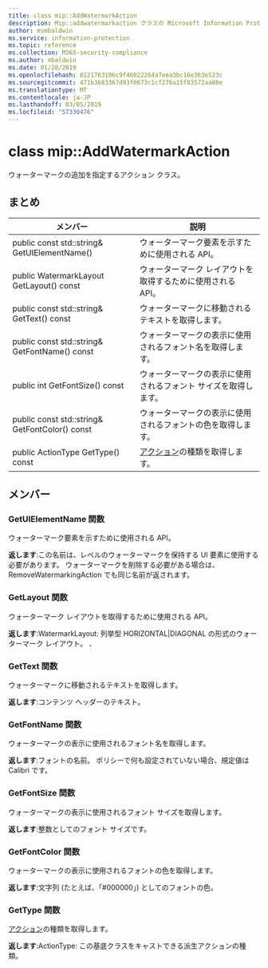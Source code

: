 ```yaml
---
title: class mip::AddWatermarkAction
description: Mip::addwatermarkaction クラスの Microsoft Information Protection (MIP) SDK について説明します。
author: msmbaldwin
ms.service: information-protection
ms.topic: reference
ms.collection: M365-security-compliance
ms.author: mbaldwin
ms.date: 01/28/2019
ms.openlocfilehash: 8121763106c9f46022264a7eea3bc16e363e523c
ms.sourcegitcommit: 471b3683367d93f0673c1cf276a15f83572aa80e
ms.translationtype: MT
ms.contentlocale: ja-JP
ms.lasthandoff: 03/05/2019
ms.locfileid: "57330476"
---
```

# <a name="class-mipaddwatermarkaction"></a>class mip::AddWatermarkAction 
ウォーターマークの追加を指定するアクション クラス。
  
## <a name="summary"></a>まとめ
 メンバー                        | 説明                                
--------------------------------|---------------------------------------------
public const std::string& GetUIElementName()  |  ウォーターマーク要素を示すために使用される API。
public WatermarkLayout GetLayout() const  |  ウォーターマーク レイアウトを取得するために使用される API。
public const std::string& GetText() const  |  ウォーターマークに移動されるテキストを取得します。
public const std::string& GetFontName() const  |  ウォーターマークの表示に使用されるフォント名を取得します。
public int GetFontSize() const  |  ウォーターマークの表示に使用されるフォント サイズを取得します。
public const std::string& GetFontColor() const  |  ウォーターマークの表示に使用されるフォントの色を取得します。
public ActionType GetType() const  |  [アクション](class_mip_action.md)の種類を取得します。
  
## <a name="members"></a>メンバー
  
### <a name="getuielementname-function"></a>GetUIElementName 関数
ウォーターマーク要素を示すために使用される API。

  
**返します**:この名前は、レベルのウォーターマークを保持する UI 要素に使用する必要があります。 ウォーターマークを削除する必要がある場合は、RemoveWatermarkingAction でも同じ名前が返されます。
  
### <a name="getlayout-function"></a>GetLayout 関数
ウォーターマーク レイアウトを取得するために使用される API。

  
**返します**:WatermarkLayout: 列挙型 HORIZONTAL|DIAGONAL の形式のウォーターマーク レイアウト。 、
  
### <a name="gettext-function"></a>GetText 関数
ウォーターマークに移動されるテキストを取得します。

  
**返します**:コンテンツ ヘッダーのテキスト。
  
### <a name="getfontname-function"></a>GetFontName 関数
ウォーターマークの表示に使用されるフォント名を取得します。

  
**返します**:フォントの名前。 ポリシーで何も設定されていない場合、規定値は Calibri です。
  
### <a name="getfontsize-function"></a>GetFontSize 関数
ウォーターマークの表示に使用されるフォント サイズを取得します。

  
**返します**:整数としてのフォント サイズです。
  
### <a name="getfontcolor-function"></a>GetFontColor 関数
ウォーターマークの表示に使用されるフォントの色を取得します。

  
**返します**:文字列 (たとえば、「#000000」) としてのフォントの色。
  
### <a name="gettype-function"></a>GetType 関数
[アクション](class_mip_action.md)の種類を取得します。

  
**返します**:ActionType: この基底クラスをキャストできる派生アクションの種類。
